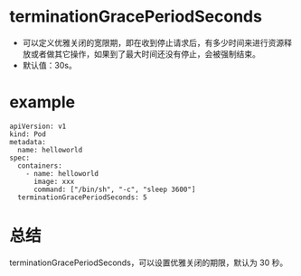 # terminationGracePeriodSeconds 
* 可以定义优雅关闭的宽限期，即在收到停止请求后，有多少时间来进行资源释放或者做其它操作，如果到了最大时间还没有停止，会被强制结束。
* 默认值：30s。

# example
```
apiVersion: v1
kind: Pod
metadata:
  name: helloworld
spec:
  containers:
    - name: helloworld
      image: xxx
      command: ["/bin/sh", "-c", "sleep 3600"]
  terminationGracePeriodSeconds: 5
```

# 总结
terminationGracePeriodSeconds，可以设置优雅关闭的期限，默认为 30 秒。